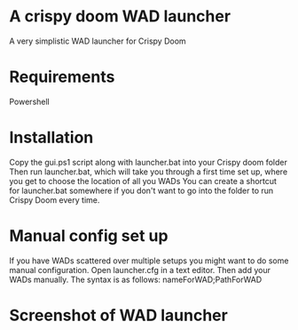 # A crispy doom WAD launcher
A very simplistic WAD launcher for Crispy Doom

# Requirements
Powershell

# Installation
Copy the gui.ps1 script along with launcher.bat into your Crispy doom folder
Then run launcher.bat, which will take you through a first time set up, where you get to choose the location of all you WADs
You can create a shortcut for launcher.bat somewhere if you don't want to go into the folder to run Crispy Doom every time.

# Manual config set up
If you have WADs scattered over multiple setups you might want to do some manual configuration. Open launcher.cfg in a text editor. Then add your WADs manually. The syntax is as follows:
nameForWAD;PathForWAD

# Screenshot of WAD launcher

